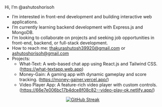  Hi, I’m @ashutoshorisoh
-  I’m interested in front-end development and building interactive web applications.
-  I’m currently learning backend development with Express.js and MongoDB.
-  I’m looking to collaborate on projects and seeking job opportunities in front-end, backend, or full-stack development.
-  How to reach me: thakurashutosh39920@gmail.com or ashutoshorisoh@gmail.com
-  Projects:
   - What-Text: A web-based chat app using React.js and Tailwind CSS. (https://what-textapp.web.app)
   - Money-Gain: A gaming app with dynamic gameplay and score tracking. (https://money-gainer.vercel.app/)
   - Video Player App: A feature-rich video player with custom controls. (https://66e7e006bc17b4dce8f08c82--video-play-ok.netlify.app/)
 
<div align="center">
  
[![GitHub Streak](https://github-readme-streak-stats.herokuapp.com?user=ashutoshorisoh&theme=dark&card_width=950)](https://git.io/streak-stats)

</div>



<!---
ashutoshorisoh/ashutoshorisoh is a ✨ special ✨ repository because its `README.md` (this file) appears on your GitHub profile.
You can click the Preview link to take a look at your changes.
--->
